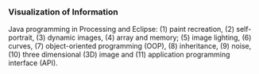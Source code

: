 ### Visualization of Information
Java programming in Processing and Eclipse: 
(1) paint recreation, (2) self-portrait, (3) dynamic images, (4) array and memory; (5) image lighting, (6) curves, (7) object-oriented programming (OOP), (8) inheritance, (9) noise, (10) three dimensional (3D) image and (11) application programming interface (API).
